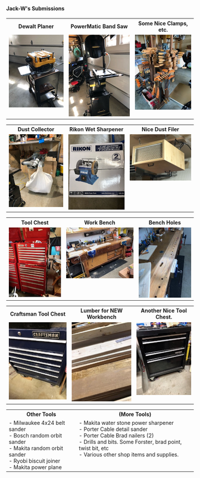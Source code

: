 #### Jack-W's Submissions

<table>
  <tr>
    <th>Dewalt Planer</td>
    <th>PowerMatic Band Saw</td>
    <th>Some Nice Clamps, etc.</td>
  </tr>
  <tr>
      <td valign="top">
      <a href="./image0.jpeg">
      <img src="./Thumbnails/image0-T.jpg">
      </a>
      </td>
      <td valign="top">
      <a href="./iamge1.jpeg">
      <img src="./Thumbnails/image1-T.jpg">
      </a>
      </td>
      <td valign="top">
      <a href="./iamge3.jpeg">
      <img src="./Thumbnails/image3-T.jpg">
      </a>
      </td>
  </tr>
 </table>

<table>
  <tr>
    <th>Dust Collector</td>
    <th>Rikon Wet Sharpener</td>
    <th>Nice Dust Filer</td>
  </tr>
  <tr>
 <td valign="top">
      <a href="./image4.jpeg">
      <img src="./Thumbnails/image4-T.jpg">
      </a>
      </td>      
      <td valign="top">
      <a href="./image5.jpeg">
      <img src="./Thumbnails/image5-T.jpg">
      </a>
      </td>
      <td valign="top">
      <a href="./image6.jpeg">
      <img src="./Thumbnails/image6-T.jpg">
      </a>
      </td>
  </tr>
 </table>

<table>
  <tr>
    <th>Tool Chest</td>
    <th>Work Bench</td>
    <th>Bench Holes</td>
  </tr>
  <tr>
 <td valign="top">
      <a href="./7.jpg">
      <img src="./Thumbnails/7-T.jpg">
      </a>
      </td>      
      <td valign="top">
      <a href="./8.jpg">
      <img src="./Thumbnails/8-T.jpg">
      </a>
      </td>
      <td valign="top">
      <a href="./9.jpg">
      <img src="./Thumbnails/9-T.jpg">
      </a>
      </td>
  </tr>
 </table>

<table>
  <tr>
    <th>Craftsman Tool Chest</td>
    <th>Lumber for NEW Workbench</td>
    <th>Another Nice Tool Chest.</td>
  </tr>
  <tr>
      <td valign="top">
      <a href="./10.jpeg">
      <img src="./Thumbnails/10-T.jpg">
      </a>
      </td>
      <td valign="top">
      <a href="./11.jpg">
      <img src="./Thumbnails/11-T.jpg">
      </a>
      </td>
      <td valign="top">
      <a href="./12.jpeg">
      <img src="./Thumbnails/12-T.jpg">
      </a>
      </td>
  </tr>
 </table>

 <table>
  <tr>
    <th>Other Tools</td>
    <th>(More Tools)</td>
  </tr>
  <tr>
     	<td valign="top">
	- Milwaukee 4x24 belt sander</br>
	- Bosch random orbit sander</br>
	- Makita random orbit sander</br>
	- Ryobi biscuit joiner</br>
	- Makita power plane</br>
      	</td>
      	<td valign="top">
	- Makita water stone power sharpener</br>
	- Porter Cable detail sander</br>
	- Porter Cable Brad nailers (2)</br>
	- Drills and bits. Some Forster, brad point, twist bit, etc</br>
	- Various other shop items and supplies.</br>	</td>	
  </tr>
 </table>


